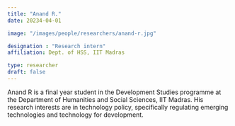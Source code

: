 ```yaml
---
title: "Anand R."
date: 20234-04-01

image: "/images/people/researchers/anand-r.jpg"

designation : "Research intern"
affiliation: Dept. of HSS, IIT Madras

type: researcher
draft: false
---
```


Anand R is a final year student in the Development Studies programme at the Department of Humanities and Social Sciences, IIT Madras. His research interests are in technology policy, specifically regulating emerging technologies and technology for development. 